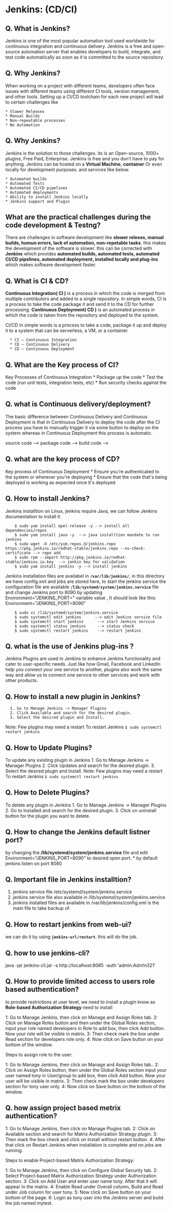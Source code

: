 Jenkins: (CD/CI)
=================

Q. What is Jenkins? 
-----------------------
Jenkins is one of the most popular automation tool used worldwide for continuous integration and continuous delivery. Jenkins is a free and open-source automation server that enables developers to build, integrate, and test code automatically as soon as it is committed to the source repository.

Q. Why Jenkins?
-----------------
When working on a project with different teams, developers often face issues with different teams using different CI tools, version management, and other tools. Setting up a CI/CD toolchain for each new project will lead to certain challenges like

    * Slower Releases
    * Manual Builds
    * Non-repeatable processes
    * No Automation

Q. Why Jenkins?
-----------------
Jenkins is the solution to those challenges. its is an Open-source, 1000+ plugins, Free Paid, Enterprise. Jenkins is free and you don’t have to pay for anything.
Jenkins can be hosted on a **Virtual Machine**, **container** Or even locally for development purposes. and services like below.

    * Automated builds
    * Automated Tests
    * Automated CI/CD pipelines
    * Automated deployments
    * Ability to install Jenkins locally
    * Jenkins support and Plugin

What are the practical challenges during the code development & Testng?
-----------------------------------------------------------------------
There are challenges in software development like **slower releses, manual builds, humun errors, lack of automation, non-repetable tasks**. this makes the development of the software is slower. this can be corrected with **Jenkins** which provides **automated builds, automated tests, automated CI/CD pipelines, automated deployment, installed locally and plug-ins** which makes software development faster.

Q. What is CI & CD?
----------------------
**Continuous Integration( CI )** is a process in which the code is merged from multiple contributors and added to a single repository. In simple words, CI is a process to take the code package it and send it to the CD for further processing. **Continuous Deployment( CD )** is an automated process in which the code is taken from the repository and deployed to the system.

CI/CD in simple words is a process to take a code, package it up and deploy it to a system that can be serverless, a VM, or a container.

      * CI – Continuous Integration
      * CD – Continuous Delivery
      * CD – Continuous Deployment

Q. What are the Key process  of CI?
------------------------------------
Key Processes of Continuous Integration
      * Package up the code
      * Test the code (run unit tests, integration tests, etc)
      * Run security checks against the code
      
Q. what is Continuous delivery/deployment?
--------------------------------------------
The basic difference between Continuous Delivery and Continuous Deployment is that in Continuous Delivery to deploy the code after the CI process you have to manually trigger it via some button to deploy on the system whereas in Continuous Deployment this process is automatic. 

source code --> package code --> build code --> 

Q. what are the key process of CD?
-----------------------------------
Key process of Continuous Deployment
      * Ensure you're authenticated to the system or wherever you're deploying
      * Ensure that the code that's being deployed is working as expected once it's deployed

Q. How to install Jenkins?
----------------------------
Jenkins installtion on Linux, jenkins require Java, we can follow Jenkins documentation to install it. 

```
    $ sudo yum install epel-release -y --> install all dependencies/repos
    $ sudo yum install java -y  --> java installtion mandate to run jenkins
    $ sudo wget -O /etc/yum.repos.d/jenkins.repo https://pkg.jenkins.io/redhat-stable/jenkins.repo --no-check-certificate --> repo add
    $ sudo rpm --import http://pkg.jenkins.io/redhat-stable/jenkins.io.key  --> jenkin key for validation
    $ sudo yum install jenkins -y --> install jenkins
```

Jenkins installation files are availabel in **`/var/lib/jenkins/`**, in this directory we have config.xml and jobs are stored here, to start the jenkins service the configuration file are available **`/lib/systemd/system/jenkins.service`** file and change Jenkins port to 8090 by updating Environment="JENKINS_PORT=" variable value , It should look like this: Environment="JENKINS_PORT=8090"

```
    $ sudo vi /lib/systemd/system/jenkins.service
    $ sudo systemctl edit jenkins      --> edit Jenkins service file
    $ sudo systemctl start jenkins      --> start Jenkins service 
    $ sudo systemctl status jenkins     --> status check 
    $ sudo systemctl restart jenkins    --> restart jenkins
```

Q. what is the use of Jenkins plug-ins ?
-----------------------------------------
Jenkins Plugins are used in Jenkins to enhance Jenkins functionality and cater to user-specific needs. Just like how Gmail, Facebook and LinkedIn help you connect your one service to another, plugins also work the same way and allow us to connect one service to other services and work with other products.

Q. How to install a new plugin in Jenkins?
-------------------------------------------
      1. Go to Manage Jenkins -> Manager Plugins
      2. Click Available and search for the desired plugin.
      3. Select the desired plugin and Install.

Note: Few plugins may need a restart To restart Jenkins `$ sudo systemctl restart jenkins`

Q. How to Update Plugins?
--------------------------
To update any existing plugin in Jenkins
      1. Go to Manage Jenkins -> Manager Plugins
      2. Click Updates and search for the desired plugin.
      3. Select the desired plugin and Install.
Note: Few plugins may need a restart To restart Jenkins `$ sudo systemctl restart jenkins`

Q. How to Delete Plugins?
----------------------------
To delete any plugin in Jenkins
      1. Go to Manage Jenkins -> Manager Plugins
      2. Go to Installed and search for the desired plugin.
      3. Click on uninstall button for the plugin you want to delete.

Q. How to change the Jenkins default listner port?
----------------------------------------------------
by changing the **/lib/systemd/system/jenkins.service** file and edit Environment="JENKINS_PORT=8090" to desired open port. 
      * by default jenkins listen on port 8080

Q. Important file in Jenkins installtion?
-----------------------------------------
1. jenkins service file /etc/systemd/system/jenkins.service
2. jenkins service file also available in /lib/systemd/system/jenkins.service
3. jenkins installed files are available in /var/lib/jenkins/config.xml is the main file to take backup of.

Q. How to restart jenkins from web-ui?
----------------------------------------
we can do it by using **`jenkins-url/restart`**. this will do the job.

Q. how to use jenkins-cli?
---------------------------
java -jar jenkins-cli.jar -s http://localhost:8085 -auth 'admin:Adm!n321' <command>

Q. How to provide limited access to users role based  authentication?
-----------------------------------------------------------------------
to provide restrictions at user level, we need to install a plugin know as **Role-based Authorization Strategy** need to install 

1: Go to Manage Jenkins, then click on Manage and Assign Roles tab.
2: Click on Manage Roles button and then under the Global Roles section, input your role named developers in Role to add box, then click Add button. Now your role will be visible in matrix.
3: Then check mark the box under Read section for developers role only.
4: Now click on Save button on your bottom of the window.

Steps to assign role to the user:

1: Go to Manage Jenkins, then click on Manage and Assign Roles tab..
2: Click on Assign Roles button, then under the Global Roles section input your user named tony in User/group to add box, then click Add button. Now your user will be visible in matrix.
3: Then check mark the box under developers section for tony user only.
4: Now click on Save button on the bottom of the window.

Q. how assign project based metrix authentication?
---------------------------------------------------
1: Go to Manage Jenkins, then click on Manage Plugins tab.
2: Click on Available section and search for Matrix Authorization Strategy plugin.
3: Then mark the box check and click on Install without restart button.
4: After that click on Restart Jenkins when installation is complete and no jobs are running.

Steps to enable Project-based Matrix Authorization Strategy:

1: Go to Manage Jenkins, then click on Configure Global Security tab.
2: Select Project-based Matrix Authorization Strategy under Authorization section.
3: Click on Add User and enter user name tony. After that it will appear in the matrix.
4: Enable Read under Overall column, Build and Read under Job column for user tony.
5: Now click on Save button on your bottom of the page.
6: Login as tony user into the Jenkins server and build the job named mytest.

   
   

      
